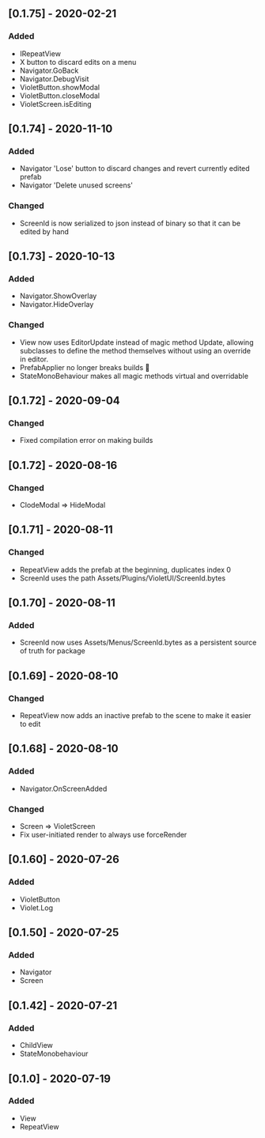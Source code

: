 ## [0.1.75] - 2020-02-21

### Added
- IRepeatView
- X button to discard edits on a menu
- Navigator.GoBack
- Navigator.DebugVisit
- VioletButton.showModal
- VioletButton.closeModal
- VioletScreen.isEditing

## [0.1.74] - 2020-11-10

### Added
- Navigator 'Lose' button to discard changes and revert currently edited prefab
- Navigator 'Delete unused screens'

### Changed
- ScreenId is now serialized to json instead of binary so that it can be edited by hand

## [0.1.73] - 2020-10-13

### Added
- Navigator.ShowOverlay
- Navigator.HideOverlay

### Changed
- View now uses EditorUpdate instead of magic method Update, allowing subclasses to define the method themselves without using an override in editor.
- PrefabApplier no longer breaks builds :grimacing:
- StateMonoBehaviour makes all magic methods virtual and overridable

## [0.1.72] - 2020-09-04

### Changed
- Fixed compilation error on making builds

## [0.1.72] - 2020-08-16

### Changed
- ClodeModal => HideModal

## [0.1.71] - 2020-08-11

### Changed
- RepeatView adds the prefab at the beginning, duplicates index 0
- ScreenId uses the path Assets/Plugins/VioletUI/ScreenId.bytes

## [0.1.70] - 2020-08-11

### Added
- ScreenId now uses Assets/Menus/ScreenId.bytes as a persistent source of truth for package

## [0.1.69] - 2020-08-10

### Changed
- RepeatView now adds an inactive prefab to the scene to make it easier to edit

## [0.1.68] - 2020-08-10

### Added
- Navigator.OnScreenAdded

### Changed
- Screen => VioletScreen
- Fix user-initiated render to always use forceRender

## [0.1.60] - 2020-07-26

### Added
- VioletButton
- Violet.Log

## [0.1.50] - 2020-07-25

### Added
- Navigator
- Screen

## [0.1.42] - 2020-07-21

### Added
- ChildView
- StateMonobehaviour

## [0.1.0] - 2020-07-19

### Added
- View
- RepeatView